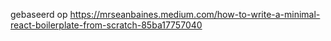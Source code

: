 gebaseerd op https://mrseanbaines.medium.com/how-to-write-a-minimal-react-boilerplate-from-scratch-85ba17757040